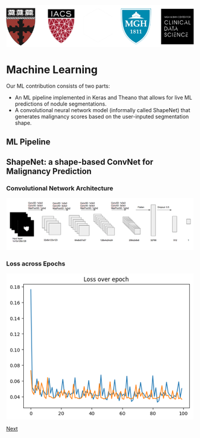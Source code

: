 ![logos](images/logo5.png)

# Machine Learning

Our ML contribution consists of two parts:

- An ML pipeline implemented in Keras and Theano that allows for live ML predictions of nodule segmentations.
- A convolutional neural network model (informally called ShapeNet) that generates malignancy scores based on the user-inputed segmentation shape. 

## ML Pipeline



## ShapeNet: a shape-based ConvNet for Malignancy Prediction
### Convolutional Network Architecture

![1](images/ml/1.png)

### Loss across Epochs
![2](images/ml/2.png)

[Next](http://sakeviewer.com/demo.html)
